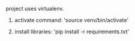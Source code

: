 project uses virtualenv.

1. activate command: 'source venv/bin/activate'

2. install libraries: 'pip install -r requirements.txt'


